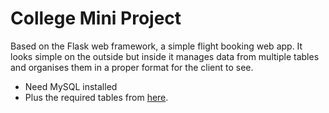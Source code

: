 # College Mini Project
Based on the Flask web framework, a simple flight booking web app. It looks simple on the outside but inside it manages data from multiple tables and organises them in a proper format for the client to see.

- Need MySQL installed
- Plus the required tables from [here](https://gist.github.com/onzfonz/eb8025de13e67c783795).
